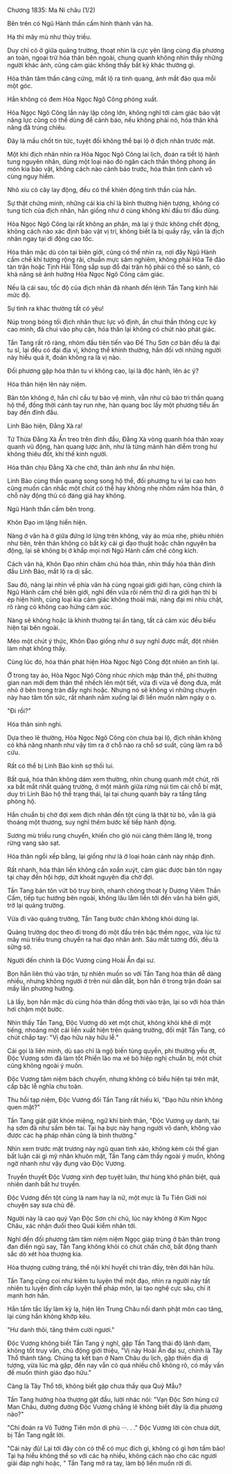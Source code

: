 




Chương 1835: Ma Ni châu (1/2)


Bên trên có Ngũ Hành thần cấm hình thành vân hà.

Hạ thì mây mù như thủy triều.

Duy chỉ có ở giữa quảng trường, thoạt nhìn là cực yên lặng cùng địa phương an toàn, ngoại trừ hóa thân bên ngoài, chung quanh không nhìn thấy những người khác ảnh, cũng cảm giác không thấy bất kỳ khác thường gì.

Hóa thân tâm thần căng cứng, mắt lộ ra tinh quang, ánh mắt đảo qua mỗi một góc.

Hắn không có đem Hỏa Ngọc Ngô Công phóng xuất.

Hỏa Ngọc Ngô Công lần này lập công lớn, không nghĩ tới cảm giác bảo vật năng lực cũng có thể dùng để cảnh báo, nếu không phải nó, hóa thân khả năng đã trúng chiêu.

Đây là mấu chốt tin tức, tuyệt đối không thể bại lộ ở địch nhân trước mặt.

Một khi địch nhân nhìn ra Hỏa Ngọc Ngô Công lai lịch, đoán ra tiết lộ hành tung nguyên nhân, dùng một loại nào đó ngăn cách thần thông phong ấn món kia bảo vật, không cách nào cảnh báo trước, hóa thân tình cảnh vô cùng nguy hiểm.

Nhỏ xíu cỏ cây lay động, đều có thể khiên động tinh thần của hắn.

Sự thật chứng minh, những cái kia chỉ là bình thường hiện tượng, không có tung tích của địch nhân, hắn giống như ở cùng không khí đấu trí đấu dũng.

Hỏa Ngọc Ngô Công lại rất không an phận, mà lại ý thức không chết động, không cách nào xác định bảo vật vị trí, không biết là bị quấy rầy, vẫn là địch nhân ngay tại di động cao tốc.

Hóa thân mặc dù còn tại biên giới, cũng có thể nhìn ra, nơi đây Ngũ Hành cấm chế khí tượng rộng rãi, chuẩn mực sâm nghiêm, không phải Hỏa Tê đảo tàn trận hoặc Tịnh Hải Tông sắp sụp đổ đại trận hộ phái có thể so sánh, có khả năng sẽ ảnh hưởng Hỏa Ngọc Ngô Công cảm giác.

Nếu là cái sau, tốc độ của địch nhân đã nhanh đến lệnh Tần Tang kinh hãi mức độ.

Sự tình ra khác thường tất có yêu!

Núp trong bóng tối địch nhân thực lực vô định, ẩn chui thần thông cực kỳ cao minh, đã chui vào phụ cận, hóa thân lại không có chút nào phát giác.

Tần Tang rất rõ ràng, nhóm đầu tiên tiến vào Đế Thụ Sơn cơ bản đều là đại tu sĩ, lại đều có đại địa vị, không thể khinh thường, hắn đối với những người này hiểu quá ít, đoán không ra là vị nào.

Đối phương gặp hóa thân tu vi không cao, lại là độc hành, lên ác ý?

Hóa thân hiện lên này niệm.

Bản tôn không ở, hắn chỉ cầu tự bảo vệ mình, vẫn như cũ bảo trì thần quang hộ thể, đồng thời cánh tay run nhẹ, hàn quang bọc lấy một phương tiểu ấn bay đến đỉnh đầu.

Linh Bảo hiện, Đằng Xà ra!

Tứ Thừa Đằng Xà Ấn treo trên đỉnh đầu, Đằng Xà vòng quanh hóa thân xoay quanh vũ động, hàn quang lược ảnh, như là từng mảnh hàn diễm trong hư không thiêu đốt, khí thế kinh người.

Hóa thân chịu Đằng Xà che chở, thân ảnh như ẩn như hiện.

Linh Bảo cùng thần quang song song hộ thể, đối phương tu vi lại cao hơn cũng muốn cân nhắc một chút có thể hay không nhẹ nhõm nắm hóa thân, ở chỗ này động thủ có đáng giá hay không.

Ngũ Hành thần cấm bên trong.

Khôn Đạo im lặng hiển hiện.

Nàng ở vân hà ở giữa đứng lơ lửng trên không, váy áo múa nhẹ, phiêu nhiên như tiên, trên thân không có bất kỳ cái gì đạo thuật hoặc chân nguyên ba động, lại sẽ không bị ở khắp mọi nơi Ngũ Hành cấm chế công kích.

Cách vân hà, Khôn Đạo nhìn chăm chú hóa thân, nhìn thấy hóa thân đỉnh đầu Linh Bảo, mắt lộ ra dị sắc.

Sau đó, nàng lại nhìn về phía vân hà cùng ngoại giới giới hạn, cũng chính là Ngũ Hành cấm chế biên giới, nghĩ đến vừa rồi nếm thử đi ra giới hạn thì bị ép hiện hình, cùng loại kia cảm giác không thoải mái, nàng đại mi nhíu chặt, rõ ràng có không cao hứng cảm xúc.

Nàng sẽ không hoặc là khinh thường tại ẩn tàng, tất cả cảm xúc đều biểu hiện tại bên ngoài.

Méo một chút ý thức, Khôn Đạo giống như ở suy nghĩ được mất, đột nhiên làm nhạt không thấy.

Cùng lúc đó, hóa thân phát hiện Hỏa Ngọc Ngô Công đột nhiên an tĩnh lại.

Ở trong tay áo, Hỏa Ngọc Ngô Công nhúc nhích mập thân thể, phi thường gian nan mới đem thân thể nhếch lên một tiết, vừa đi vừa về đong đưa, mắt nhỏ ở bên trong tràn đầy nghi hoặc. Nhưng nó sẽ không vì những chuyện này hao tâm tốn sức, rất nhanh nằm xuống lại đi liền muốn nằm ngáy o o.

"Đi rồi?"

Hóa thân sinh nghi.

Dựa theo lẽ thường, Hỏa Ngọc Ngô Công còn chưa bại lộ, địch nhân không có khả năng nhanh như vậy tìm ra ở chỗ nào ra chỗ sơ suất, cũng làm ra bổ cứu.

Rất có thể bị Linh Bảo kinh sợ thối lui.

Bất quá, hóa thân không dám xem thường, nhìn chung quanh một chút, rời xa bắt mắt nhất quảng trường, ở một mảnh giữa rừng núi tìm cái chỗ bí mật, duy trì Linh Bảo hộ thể trạng thái, lại tại chung quanh bày ra tầng tầng phòng hộ.

Hắn chuẩn bị chờ đợi xem địch nhân đến tột cùng là thật từ bỏ, vẫn là giả thoáng một thương, suy nghĩ thêm bước kế tiếp hành động.

Sương mù triều rung chuyển, khiến cho gió núi càng thêm lăng lệ, trong rừng vang sào sạt.

Hóa thân ngồi xếp bằng, lại giống như là ở loại hoàn cảnh này nhập định.

Rất nhanh, hóa thân liền không cần xoắn xuýt, cảm giác được bản tôn ngay tại chạy đến hội hợp, dứt khoát nguyên địa chờ đợi.

Tần Tang bản tôn vứt bỏ truy binh, nhanh chóng thoát ly Dương Viêm Thần Cấm, tiếp tục hướng bên ngoài, không lâu lắm liền tới đến vân hà biên giới, trở lại quảng trường.

Vừa đi vào quảng trường, Tần Tang bước chân không khỏi dừng lại.

Quảng trường dọc theo đi trong đó một đầu trên bậc thềm ngọc, vừa lúc từ mây mù triều trung chuyển ra hai đạo nhân ảnh. Sáu mắt tương đối, đều là sững sờ.

Người đến chính là Độc Vương cùng Hoài Ẩn đại sư.

Bọn hắn liên thủ vào trận, tự nhiên muốn so với Tần Tang hóa thân dễ dàng nhiều, nhưng không người ở trên núi dẫn dắt, bọn hắn ở trong trận đoán sai mấy lần phương hướng.

Là lấy, bọn hắn mặc dù cùng hóa thân đồng thời vào trận, lại so với hóa thân hơi chậm một bước.

Nhìn thấy Tần Tang, Độc Vương dò xét một chút, không khỏi khẽ di một tiếng, nhoáng một cái liền xuất hiện trên quảng trường, đối mặt Tần Tang, có chút chắp tay: "Vị đạo hữu này hữu lễ."

Cái gọi là liên minh, dù sao chỉ là ngộ biến tùng quyền, phi thường yếu ớt, Độc Vương sớm đã làm tốt Phiền lão ma xé bỏ hiệp nghị chuẩn bị, một chút cũng không ngoài ý muốn.

Độc Vương tâm niệm bách chuyển, nhưng không có biểu hiện tại trên mặt, cấp bậc lễ nghĩa chu toàn.

Thu hồi tạp niệm, Độc Vương đối Tần Tang rất hiếu kì, "Đạo hữu nhìn không quen mặt?"

Tần Tang giật giật khóe miệng, ngữ khí bình thản, "Độc Vương uy danh, tại hạ sớm đã như sấm bên tai. Tại hạ bực này hạng người vô danh, không vào được các hạ pháp nhãn cũng là bình thường."

Nhìn xem trước mặt trương này ngũ quan tinh xảo, không kém cỏi thế gian bất luận cái gì mỹ nhân khuôn mặt, Tần Tang cảm thấy ngoài ý muốn, không ngờ nhanh như vậy đụng vào Độc Vương.

Truyền thuyết Độc Vương xinh đẹp tuyệt luân, thư hùng khó phân biệt, quả nhiên danh bất hư truyền.

Độc Vương đến tột cùng là nam hay là nữ, một mực là Tu Tiên Giới nói chuyện say sưa chủ đề.

Người này là cao quý Vạn Độc Sơn chi chủ, lúc này không ở Kim Ngọc Châu, xác nhận đuổi theo Quái kiểm nhân tới.

Nghĩ đến đối phương tâm tâm niệm niệm Ngọc giáp trùng ở bản thân trong đan điền ngủ say, Tần Tang không khỏi có chút chần chờ, bất động thanh sắc dò xét hòa thượng kia.

Hòa thượng cường tráng, thể nội khí huyết chi tràn đầy, trên đời hãn hữu.

Tần Tang cũng coi như kiêm tu luyện thể một đạo, nhìn ra người này tất nhiên tu luyện đỉnh cấp luyện thể pháp môn, lại tạo nghệ cực sâu, chí ít mạnh hơn hắn.

Hắn tấm tắc lấy làm kỳ lạ, hiện lên Trung Châu nổi danh phật môn cao tăng, lại cùng hắn không khớp kêu.

"Hư danh thôi, tăng thêm cười ngươi."

Độc Vương không biết Tần Tang ý nghĩ, gặp Tần Tang thái độ lãnh đạm, không tốt truy vấn, chủ động giới thiệu, "Vị này Hoài Ẩn đại sư, chính là Tây Thổ thánh tăng. Chúng ta kết bạn ở Nam Châu du lịch, gặp thiên địa dị tượng, vừa lúc mà gặp, đến nay vẫn có quá nhiều chỗ không rõ, có mấy vấn đề muốn thỉnh giáo đạo hữu."

Càng là Tây Thổ tới, không biết gặp chưa thấy qua Quỷ Mẫu?

Tần Tang hướng hòa thượng gật đầu, lười nhác nói: "Vạn Độc Sơn hùng cứ Man Châu, đường đường Độc Vương chẳng lẽ không biết đây là địa phương nào?"

"Chỉ đoán ra Vô Tướng Tiên môn di phủ ···. . ." Độc Vương lời còn chưa dứt, bị Tần Tang ngắt lời.

"Cái này đủ! Lại tới đây còn có thể có mục đích gì, không có gì hơn tầm bảo! Tại hạ hiểu không thể so với các hạ nhiều, không cách nào cho các ngươi giải đáp nghi hoặc, " Tần Tang mở ra tay, làm bộ liền muốn rời đi.




